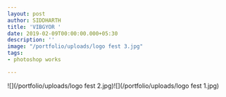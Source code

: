 ```yaml
---
layout: post
author: SIDDHARTH
title: 'VIBGYOR '
date: 2019-02-09T00:00:00.000+05:30
description: ''
image: "/portfolio/uploads/logo fest 3.jpg"
tags:
- photoshop works

---
```

![](/portfolio/uploads/logo fest 2.jpg)![](/portfolio/uploads/logo fest 1.jpg)